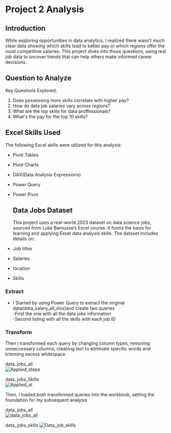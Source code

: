# Project 2 Analysis  
## Introduction  
While exploring opportunities in data analytics, I realized there wasn’t much clear data showing which skills lead to better pay or which regions offer the most competitive salaries. This project dives into those questions, using real job data to uncover trends that can help others make informed career decisions.

## Question to Analyze  

Key Questions Explored:  

1. Does possessing more skills correlate with higher pay?  
2. How do data job salaries vary across regions?  
3. What are the top skills for data proffessionals?  
4. What's the pay for the top 10 skills?  

## Excel Skills Used  

The following Excel skills were utilized for this analysis:  


- Pivot Tables  
- Pivot Charts  
- DAX(Data Analysis Expressions)  
- Power Query  
- Power Pivot

  ## Data Jobs Dataset
  This project uses a real-world 2023 dataset on data science jobs, sourced from Luke Barousse’s Excel course. It forms the basis for learning and applying Excel data analysis skills. The dataset includes details on:
  
- Job titles
- Salaries
- location
- Skills

### Extract

- I Started by using Power Query to extract the original data(data_salary_all_xlsx)and create two queries  
     -First the one with all the data jobs information  
     -Second listing with all the skills with each job ID

### Transform  
  Then i transformed each query by changing column types, removing unneccessary columns, cleaning text to eliminate specific words and trimming excess whitespace  

  data_jobs_all  
  ![Applied_steps](https://github.com/user-attachments/assets/01a51682-b6f5-4038-bd05-4a8d534041c7)  

  data_jobs_Skills  
  ![Applied_st](https://github.com/user-attachments/assets/f8e1ab23-a2e3-40e7-9ad3-789fdb4441cf)  
  
Then, i loaded both transformed queries into the workbook, setting the foundation for my subsequent analysis  

data_jobs_all  
![data_jobs_all](https://github.com/user-attachments/assets/906b08e6-aa4c-4be1-8523-c047aae10e10)

data_jobs_skills
![Data_job_skills](https://github.com/user-attachments/assets/61005b17-ac20-484f-9c45-f7959285ecab)

  

